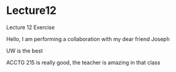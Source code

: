 # Lecture12
Lecture 12 Exercise

Hello, I am performing a collaboration with my dear friend Joseph

UW is the best

ACCTG 215 is really good, the teacher is amazing in that class
